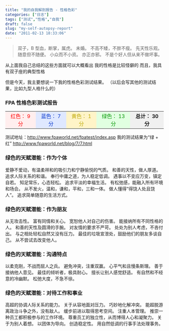 ```yaml
---
title: "我的自我解剖报告 - 性格色彩"
categories: ["日志"]
tags: ["测试","性格","自我"]
draft: false
slug: "my-self-autopsy-report"
date: "2011-02-13 18:33:06"
---
```


<blockquote>双子，B 型血，断掌，属虎。
未婚。
不高不矮，不胖不瘦。
先天性乐观。
随意但不随便。
小众而不小资。
亦正亦邪。
不是个好人但从来不做坏事。</blockquote>从上面我自己总结的这些方面就可以大概看出
我的性格是比较怪僻的
而且，我具有双子座的典型性格

但是今天，我主要想说一下我的性格色彩测试结果。
（以后会写其他的测试结果，比如九型人格什么的）

### FPA 性格色彩测试报告
<table width="600" border="0" cellpadding="4" cellspacing="1" bgcolor="#FFFFFF">
              <tr align="center" bgcolor="#F0F0F0"> 
                <td bgcolor="#FFEEEE"><font color="#FF0000">红色： 9 分</font></td>
                <td bgcolor="#DFE8FF"><font color="#0033CC">蓝色： 7 分</font></td>
                <td bgcolor="#FFF4C8"><font color="#BFA804">黄色： 1 分</font></td>
                <td bgcolor="#E1FFE1"><font color="#009900">绿色： 13 分</font></td>
                <td><strong>总计： 30 分</strong></td>
              </tr>
            </table>
测试地址：<a href="http://www.fpaworld.net/fpatest/index.asp" target="_blank">http://www.fpaworld.net/fpatest/index.asp</a>
我的测试结果为“绿 + 红” <a href="http://www.fpaworld.net/blog/7/7.html" target="_blank">http://www.fpaworld.net/blog/7/7.html</a>

### 绿色的天赋潜能：作为个体

爱静不爱动，有温柔祥和的吸引力和宁静愉悦的气质。
和善的天性，做人厚道。
追求人际关系的和谐。
奉行中庸之道，为人稳定低调。
遇事以不变应万变，镇定自若。
知足常乐，心态轻松。
追求平淡的幸福生活。
有松弛感，能融入所有环境和场合。
从不发火，温和，谦和，平和，三和一体。
做人懂得“得饶人处且饶人”。
追求简单随意的生活方式。

### 绿色的天赋潜能：作为朋友

从无攻击性。
富有同情和关心。
宽恕他人对自己的伤害。
能接纳所有不同性格的人。
和善的天性及圆滑的手腕。
对友情的要求不严苛。
处处为别人考虑，不吝付出。
与之相处轻松自然又没有压力。
最佳的垃圾宣泄处，鼓励他们的朋友多谈自己。
从不尝试去改变他人。

### 绿色的天赋潜能：沟通特点

以柔克刚，不战而屈人之兵。
避免冲突，注重双赢。
心平气和且慢条斯理。
善于接纳他人意见。
最佳的倾听者，极具耐心。
擅长让别人感觉舒适。
有自然和不经意的冷幽默。
松弛大度，不急不徐。

### 绿色的天赋潜能：对待工作和事业

高超的协调人际关系的能力。
关于从容地面对压力。
巧妙地化解冲突。
能超脱游离政治斗争之外，没有敌人。
缓步前进以取得思考空间。
注重人本管理。
推崇一种员工都积极参与的工作环境。
尊重员工的独立性，从而博得人心和凝聚力。
关于为别人着想。
以团体为导向。
创造稳定性。
用自然低调的行事手法处理事务。
